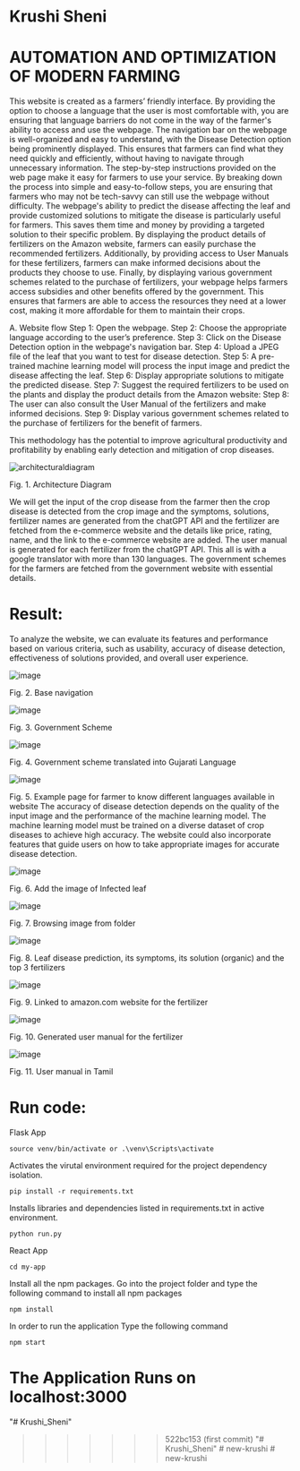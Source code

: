 # Krushi Sheni

# AUTOMATION AND OPTIMIZATION OF MODERN FARMING
This website is created as a farmers’ friendly interface. By providing the option to choose a language that the user is most comfortable with, you are ensuring that language barriers do not come in the way of the farmer's ability to access and use the webpage. The navigation bar on the webpage is well-organized and easy to understand, with the Disease Detection option being prominently displayed. This ensures that farmers can find what they need quickly and efficiently, without having to navigate through unnecessary information. The step-by-step instructions provided on the web page make it easy for farmers to use your service. By breaking down the process into simple and easy-to-follow steps, you are ensuring that farmers who may not be tech-savvy can still use the webpage without difficulty. The webpage's ability to predict the disease affecting the leaf and provide customized solutions to mitigate the disease is particularly useful for farmers. This saves them time and money by providing a targeted solution to their specific problem. By displaying the product details of fertilizers on the Amazon website, farmers can easily purchase the recommended fertilizers. Additionally, by providing access to User Manuals for these fertilizers, farmers can make informed decisions about the products they choose to use. Finally, by displaying various government schemes related to the purchase of fertilizers, your webpage helps farmers access subsidies and other benefits offered by the government. This ensures that farmers are able to access the resources they need at a lower cost, making it more affordable for them to maintain their crops.

A.	Website flow
Step 1: Open the webpage.
Step 2: Choose the appropriate language according to the user’s preference.
Step 3: Click on the Disease Detection option in the webpage's navigation bar.
Step 4: Upload a JPEG file of the leaf that you want to test for disease detection.
Step 5: A pre-trained machine learning model will process the input image and predict the disease affecting the leaf.
Step 6: Display appropriate solutions to mitigate the predicted disease.
Step 7: Suggest the required fertilizers to be used on the plants and display the product details from the Amazon website:
Step 8: The user can also consult the User Manual of the fertilizers and make informed decisions.
Step 9: Display various government schemes related to the purchase of fertilizers for the benefit of farmers.

This methodology has the potential to improve agricultural productivity and profitability by enabling early detection and mitigation of crop diseases.

![architecturaldiagram](https://user-images.githubusercontent.com/78720027/234005000-cbbcd985-2919-4f23-9bb7-ab2d21480281.png)

Fig. 1. Architecture Diagram

We will get the input of the crop disease from the farmer then the crop disease is detected from the crop image and the symptoms, solutions, fertilizer names are generated from the chatGPT API and the fertilizer are fetched from the e-commerce website and the details like price, rating, name, and the link to the e-commerce website are added. The user manual is generated for each fertilizer from the chatGPT API. This all is with a google translator with more than 130 languages. The government schemes for the farmers are fetched from the government website with essential details.

# Result:
To analyze the website, we can evaluate its features and performance based on various criteria, such as usability, accuracy of disease detection, effectiveness of solutions provided, and overall user experience.

![image](https://user-images.githubusercontent.com/78720027/234005311-c96cbca2-e83c-4218-93ff-c9675fbe79b4.png)

Fig. 2. Base navigation

![image](https://user-images.githubusercontent.com/78720027/234005357-b0e1fe34-ccc4-44f0-abf2-8db30142f57b.png)

Fig. 3.  Government Scheme
 
![image](https://user-images.githubusercontent.com/78720027/234005460-9b061ee0-dfb7-4ba6-bc70-09972a639db3.png)

Fig. 4. Government scheme translated into Gujarati Language
 
![image](https://user-images.githubusercontent.com/78720027/234005499-40f0e665-4928-427d-b115-c2d13d0fad3c.png)

Fig. 5.  Example page for farmer to know different languages available in website
The accuracy of disease detection depends on the quality of the input image and the performance of the machine learning model. The machine learning model must be trained on a diverse dataset of crop diseases to achieve high accuracy. The website could also incorporate features that guide users on how to take appropriate images for accurate disease detection.
 
![image](https://user-images.githubusercontent.com/78720027/234005551-03755347-5dcc-4472-a345-f82e9302d22e.png)

Fig. 6.  Add the image of Infected leaf
 
![image](https://user-images.githubusercontent.com/78720027/234005594-89b71556-848d-446a-97a4-dfa2ec984ef6.png)

Fig. 7. Browsing image from folder
 
![image](https://user-images.githubusercontent.com/78720027/234005627-ee699594-4e98-4d72-8cd3-29d1b63b6232.png)

Fig. 8.  Leaf disease prediction, its symptoms, its solution (organic) and the top 3 fertilizers
 
![image](https://user-images.githubusercontent.com/78720027/234005660-6c93aab3-bd43-40fc-96ac-355a0f4c23fc.png)

Fig. 9. Linked to amazon.com website for the fertilizer
 
![image](https://user-images.githubusercontent.com/78720027/234005707-595adb63-aa6f-4e07-94dc-3b7427da2fca.png)

Fig. 10. Generated user manual for the fertilizer
 
![image](https://user-images.githubusercontent.com/78720027/234005748-1d229cde-b2dd-4224-95c0-fc38e037f51a.png)

Fig. 11. User manual in Tamil

# Run code:
Flask App

```
source venv/bin/activate or .\venv\Scripts\activate
```
Activates the virutal environment required for the project dependency isolation.

```
pip install -r requirements.txt
```

Installs libraries and dependencies listed in requirements.txt in active environment.

```
python run.py
```


React App

```
cd my-app
```

Install all the npm packages. Go into the project folder and type the following command to install all npm packages

```
npm install
```

In order to run the application Type the following command

```
npm start
```

The Application Runs on localhost:3000
=======
"# Krushi_Sheni" 
>>>>>>> 522bc153 (first commit)
"# Krushi_Sheni" 
#   n e w - k r u s h i  
 #   n e w - k r u s h i  
 
